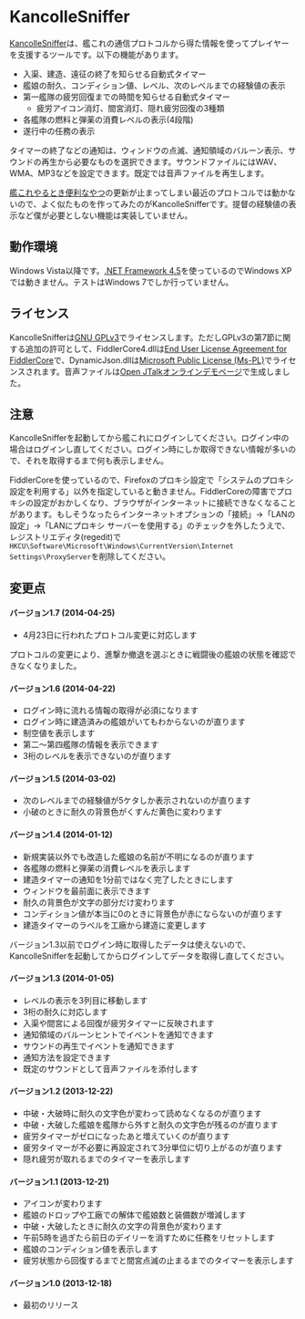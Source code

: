 KancolleSniffer
===============

[KancolleSniffer]は、艦これの通信プロトコルから得た情報を使ってプレイヤーを支援するツールです。以下の機能があります。

-  入渠、建造、遠征の終了を知らせる自動式タイマー
- 艦娘の耐久、コンディション値、レベル、次のレベルまでの経験値の表示
- 第一艦隊の疲労回復までの時間を知らせる自動式タイマー
  - 疲労アイコン消灯、間宮消灯、隠れ疲労回復の3種類
- 各艦隊の燃料と弾薬の消費レベルの表示(4段階)
- 遂行中の任務の表示

タイマーの終了などの通知は、ウィンドウの点滅、通知領域のバルーン表示、サウンドの再生から必要なものを選択できます。サウンドファイルにはWAV、WMA、MP3などを設定できます。既定では音声ファイルを再生します。

[艦これやるとき便利なやつ]の更新が止まってしまい最近のプロトコルでは動かないので、よく似たものを作ってみたのがKancolleSnifferです。提督の経験値の表示など僕が必要としない機能は実装していません。

[KancolleSniffer]: http://kancollesniffer.sourceforge.jp/
[艦これやるとき便利なやつ]: http://ikbkr.blogspot.jp/p/kancolle.html

## 動作環境

Windows Vista以降です。[.NET Framework 4.5]を使っているのでWindows XPでは動きません。テストはWindows 7でしか行っていません。

[.NET Framework 4.5]: http://download.microsoft.com/download/B/A/4/BA4A7E71-2906-4B2D-A0E1-80CF16844F5F/dotNetFx45_Full_setup.exe

## ライセンス

KancolleSnifferは[GNU GPLv3][1]でライセンスします。ただしGPLv3の第7節に関する追加の許可として、FiddlerCore4.dllは[End User License Agreement for FiddlerCore][2]で、DynamicJson.dllは[Microsoft Public License (Ms-PL)][3]でライセンスされます。音声ファイルは[Open JTalkオンラインデモページ][4]で生成しました。

[1]: http://sourceforge.jp/magazine/07/09/02/130237
[2]: https://sourceforge.jp/projects/kancollesniffer/wiki/FiddlerCoreLicense
[3]: http://dynamicjson.codeplex.com/license
[4]: http://open-jtalk.sp.nitech.ac.jp/index.php

## 注意

KancolleSnifferを起動してから艦これにログインしてください。ログイン中の場合はログインし直してください。ログイン時にしか取得できない情報が多いので、それを取得するまで何も表示しません。

FiddlerCoreを使っているので、Firefoxのプロキシ設定で「システムのプロキシ設定を利用する」以外を指定していると動きません。FiddlerCoreの障害でプロキシの設定がおかしくなり、ブラウザがインターネットに接続できなくなることがあります。もしそうなったらインターネットオプションの「接続」→「LANの設定」→「LANにプロキシ サーバーを使用する」のチェックを外したうえで、レジストリエディタ(regedit)で`HKCU\Software\Microsoft\Windows\CurrentVersion\Internet Settings\ProxyServer`を削除してください。

## 変更点

#### バージョン1.7 (2014-04-25)

- 4月23日に行われたプロトコル変更に対応します

プロトコルの変更により、進撃か撤退を選ぶときに戦闘後の艦娘の状態を確認できなくなりました。

#### バージョン1.6 (2014-04-22)

- ログイン時に流れる情報の取得が必須になります
- ログイン時に建造済みの艦娘がいてもわからないのが直ります
- 制空値を表示します
- 第二～第四艦隊の情報を表示できます
- 3桁のレベルを表示できないのが直ります

#### バージョン1.5 (2014-03-02)

- 次のレベルまでの経験値が5ケタしか表示されないのが直ります
- 小破のときに耐久の背景色がくすんだ黄色に変わります

#### バージョン1.4 (2014-01-12)

- 新規実装以外でも改造した艦娘の名前が不明になるのが直ります
- 各艦隊の燃料と弾薬の消費レベルを表示します
- 建造タイマーの通知を1分前ではなく完了したときにします
- ウィンドウを最前面に表示できます
- 耐久の背景色が文字の部分だけ変わります
- コンディション値が本当に0のときに背景色が赤にならないのが直ります
- 建造タイマーのラベルを工廠から建造に変更します

バージョン1.3以前でログイン時に取得したデータは使えないので、KancolleSnifferを起動してからログインしてデータを取得し直してください。

#### バージョン1.3 (2014-01-05)

- レベルの表示を3列目に移動します
- 3桁の耐久に対応します
- 入渠や間宮による回復が疲労タイマーに反映されます
- 通知領域のバルーンヒントでイベントを通知できます
- サウンドの再生でイベントを通知できます
- 通知方法を設定できます
- 既定のサウンドとして音声ファイルを添付します

#### バージョン1.2 (2013-12-22)

- 中破・大破時に耐久の文字色が変わって読めなくなるのが直ります
- 中破・大破した艦娘を艦隊から外すと耐久の文字色が残るのが直ります
- 疲労タイマーがゼロになったあと増えていくのが直ります
- 疲労タイマーが不必要に再設定されて3分単位に切り上がるのが直ります
- 隠れ疲労が取れるまでのタイマーを表示します

#### バージョン1.1 (2013-12-21)

- アイコンが変わります
- 艦娘のドロップや工廠での解体で艦娘数と装備数が増減します
- 中破・大破したときに耐久の文字の背景色が変わります
- 午前5時を過ぎたら前日のデイリーを消すために任務をリセットします
- 艦娘のコンディション値を表示します
- 疲労状態から回復するまでと間宮点滅の止まるまでのタイマーを表示します

#### バージョン1.0 (2013-12-18)

- 最初のリリース